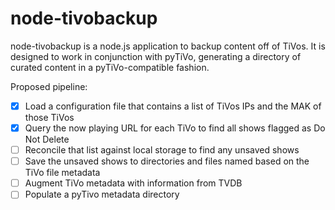node-tivobackup
===============

node-tivobackup is a node.js application to backup content off of TiVos.  It is designed to work in conjunction with pyTiVo, generating a directory of curated content in a pyTiVo-compatible fashion.

Proposed pipeline:

- [x] Load a configuration file that contains a list of TiVos IPs and the MAK of those TiVos
- [x] Query the now playing URL for each TiVo to find all shows flagged as Do Not Delete
- [ ] Reconcile that list against local storage to find any unsaved shows
- [ ] Save the unsaved shows to directories and files named based on the TiVo file metadata
- [ ] Augment TiVo metadata with information from TVDB
- [ ] Populate a pyTivo metadata directory

